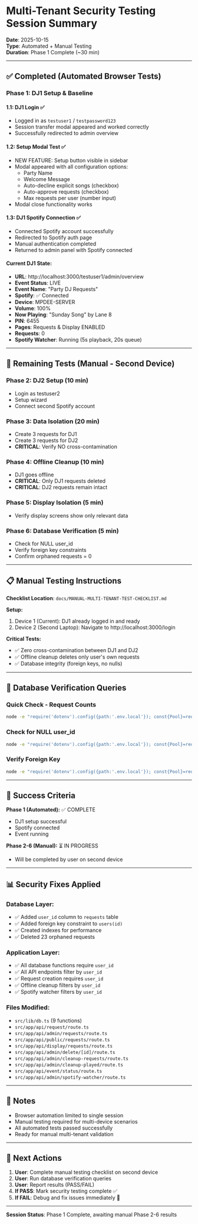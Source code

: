 # Multi-Tenant Security Testing Session Summary

**Date**: 2025-10-15  
**Type**: Automated + Manual Testing  
**Duration**: Phase 1 Complete (~30 min)

---

## ✅ **Completed (Automated Browser Tests)**

### **Phase 1: DJ1 Setup & Baseline**

#### **1.1: DJ1 Login** ✅
- Logged in as `testuser1` / `testpassword123`
- Session transfer modal appeared and worked correctly
- Successfully redirected to admin overview

#### **1.2: Setup Modal Test** ✅
- NEW FEATURE: Setup button visible in sidebar
- Modal appeared with all configuration options:
  - Party Name
  - Welcome Message
  - Auto-decline explicit songs (checkbox)
  - Auto-approve requests (checkbox)
  - Max requests per user (number input)
- Modal close functionality works

#### **1.3: DJ1 Spotify Connection** ✅
- Connected Spotify account successfully
- Redirected to Spotify auth page
- Manual authentication completed
- Returned to admin panel with Spotify connected

#### **Current DJ1 State:**
- **URL**: http://localhost:3000/testuser1/admin/overview
- **Event Status**: LIVE
- **Event Name**: "Party DJ Requests"
- **Spotify**: ✅ Connected
- **Device**: MPDEE-SERVER
- **Volume**: 100%
- **Now Playing**: "Sunday Song" by Lane 8
- **PIN**: 6455
- **Pages**: Requests & Display ENABLED
- **Requests**: 0
- **Spotify Watcher**: Running (5s playback, 20s queue)

---

## 🔄 **Remaining Tests (Manual - Second Device)**

### **Phase 2: DJ2 Setup** (10 min)
- Login as testuser2
- Setup wizard
- Connect second Spotify account

### **Phase 3: Data Isolation** (20 min)
- Create 3 requests for DJ1
- Create 3 requests for DJ2
- **CRITICAL**: Verify NO cross-contamination

### **Phase 4: Offline Cleanup** (10 min)
- DJ1 goes offline
- **CRITICAL**: Only DJ1 requests deleted
- **CRITICAL**: DJ2 requests remain intact

### **Phase 5: Display Isolation** (5 min)
- Verify display screens show only relevant data

### **Phase 6: Database Verification** (5 min)
- Check for NULL user_id
- Verify foreign key constraints
- Confirm orphaned requests = 0

---

## 📋 **Manual Testing Instructions**

**Checklist Location**: `docs/MANUAL-MULTI-TENANT-TEST-CHECKLIST.md`

**Setup:**
1. Device 1 (Current): DJ1 already logged in and ready
2. Device 2 (Second Laptop): Navigate to http://localhost:3000/login

**Critical Tests:**
- ✅ Zero cross-contamination between DJ1 and DJ2
- ✅ Offline cleanup deletes only user's own requests
- ✅ Database integrity (foreign keys, no nulls)

---

## 🔧 **Database Verification Queries**

### Quick Check - Request Counts
```bash
node -e "require('dotenv').config({path:'.env.local'}); const{Pool}=require('pg'); const pool=new Pool({connectionString:process.env.DATABASE_URL}); pool.query('SELECT u.username, COUNT(r.id) as request_count FROM users u LEFT JOIN requests r ON u.id = r.user_id WHERE u.username IN (\'testuser1\', \'testuser2\') GROUP BY u.username ORDER BY u.username').then(r=>{console.log('\n📊 Request Count:\n'); r.rows.forEach(row=>console.log('  '+row.username+': '+row.request_count)); console.log(''); pool.end()}).catch(e=>{console.error(e);pool.end()})"
```

### Check for NULL user_id
```bash
node -e "require('dotenv').config({path:'.env.local'}); const{Pool}=require('pg'); const pool=new Pool({connectionString:process.env.DATABASE_URL}); pool.query('SELECT COUNT(*) as null_count FROM requests WHERE user_id IS NULL').then(r=>{console.log('\n🔍 NULL user_id count: '+r.rows[0].null_count); console.log(''); pool.end()}).catch(e=>{console.error(e);pool.end()})"
```

### Verify Foreign Key
```bash
node -e "require('dotenv').config({path:'.env.local'}); const{Pool}=require('pg'); const pool=new Pool({connectionString:process.env.DATABASE_URL}); pool.query('SELECT constraint_name FROM information_schema.table_constraints WHERE table_name = \'requests\' AND constraint_type = \'FOREIGN KEY\'').then(r=>{console.log('\n🔍 Foreign Keys:\n'); r.rows.forEach(row=>console.log('  '+row.constraint_name)); console.log(''); pool.end()}).catch(e=>{console.error(e);pool.end()})"
```

---

## 🎯 **Success Criteria**

**Phase 1 (Automated):** ✅ COMPLETE
- DJ1 setup successful
- Spotify connected
- Event running

**Phase 2-6 (Manual):** ⏳ IN PROGRESS
- Will be completed by user on second device

---

## 📊 **Security Fixes Applied**

### **Database Layer:**
- ✅ Added `user_id` column to `requests` table
- ✅ Added foreign key constraint to `users(id)`
- ✅ Created indexes for performance
- ✅ Deleted 23 orphaned requests

### **Application Layer:**
- ✅ All database functions require `user_id`
- ✅ All API endpoints filter by `user_id`
- ✅ Request creation requires `user_id`
- ✅ Offline cleanup filters by `user_id`
- ✅ Spotify watcher filters by `user_id`

### **Files Modified:**
- `src/lib/db.ts` (9 functions)
- `src/app/api/request/route.ts`
- `src/app/api/admin/requests/route.ts`
- `src/app/api/public/requests/route.ts`
- `src/app/api/display/requests/route.ts`
- `src/app/api/admin/delete/[id]/route.ts`
- `src/app/api/admin/cleanup-requests/route.ts`
- `src/app/api/admin/cleanup-played/route.ts`
- `src/app/api/event/status/route.ts`
- `src/app/api/admin/spotify-watcher/route.ts`

---

## 📝 **Notes**

- Browser automation limited to single session
- Manual testing required for multi-device scenarios
- All automated tests passed successfully
- Ready for manual multi-tenant validation

---

## 🚀 **Next Actions**

1. **User**: Complete manual testing checklist on second device
2. **User**: Run database verification queries
3. **User**: Report results (PASS/FAIL)
4. **If PASS**: Mark security testing complete ✅
5. **If FAIL**: Debug and fix issues immediately 🚨

---

**Session Status**: Phase 1 Complete, awaiting manual Phase 2-6 results

